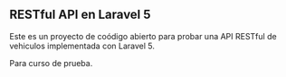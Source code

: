 ## RESTful API en Laravel 5

Este es un proyecto de coódigo abierto para probar una API RESTful de vehiculos implementada con Laravel 5.

Para curso de prueba.
